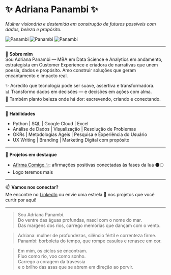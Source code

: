 # ✨ Adriana Panambi ✨  
*Mulher visionária e destemida em construção de futuros possíveis com dados, beleza e propósito.*

![Panambi](https://img.shields.io/badge/-Data%20Science-blueviolet?style=for-the-badge)
![Panambi](https://img.shields.io/badge/-CX%20Strategy-ff69b4?style=for-the-badge)
![Panambi](https://img.shields.io/badge/-Creative%20Technologist-yellow?style=for-the-badge)

---

🌙 **Sobre mim**  
Sou Adriana Panambi — MBA em Data Science e Analytics em andamento, estrategista em Customer Experience e criadora de narrativas que unem poesia, dados e propósito. Amo construir soluções que geram encantamento e impacto real.

✨ Acredito que tecnologia pode ser suave, assertiva e transformadora.  
📊 Transformo dados em decisões — e decisões em ações com alma.  
🌱 Também planto beleza onde há dor: escrevendo, criando e conectando.

---

🔧 **Habilidades**  
- Python | SQL | Google Cloud | Excel   
- Análise de Dados | Visualização | Resolução de Problemas  
- OKRs | Metodologias Ágeis | Pesquisa e Experiência do Usuário  
- UX Writing | Branding | Marketing Digital com propósito  

---

📁 **Projetos em destaque**
- [Afirma Comigo ✨](https://instagram.com/afirmacomigo): afirmações positivas conectadas às fases da lua 🌑🌕
- Logo teremos mais
---

📫 **Vamos nos conectar?**  
Me encontre no [LinkedIn](https://www.linkedin.com/in/panambi/) ou envie uma estrela 💫 nos projetos que você curtir por aqui!

---

> Sou Adriana Panambi.  
Do ventre das águas profundas, nasci com o nome do mar.  
Das margens dos rios, carrego memórias que dançam com o vento.  
   
> Adriana: mulher de profundezas, silêncio fértil e correnteza firme.  
Panambi: borboleta do tempo, que rompe casulos e renasce em cor.  

> Em mim, os ciclos se encontram.  
Fluo como rio, voo como sonho.  
Carrego a coragem da travessia  
e o brilho das asas que se abrem em direção ao porvir.

